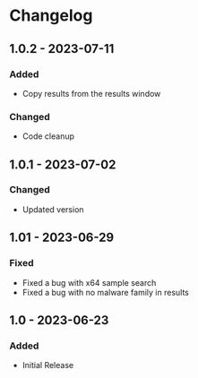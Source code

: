 # Changelog

## 1.0.2 - 2023-07-11

### Added
 - Copy results from the results window

### Changed
 - Code cleanup

## 1.0.1 - 2023-07-02

### Changed
 - Updated version

## 1.01 - 2023-06-29

### Fixed
 - Fixed a bug with x64 sample search
 - Fixed a bug with no malware family in results

## 1.0 - 2023-06-23

### Added
 - Initial Release